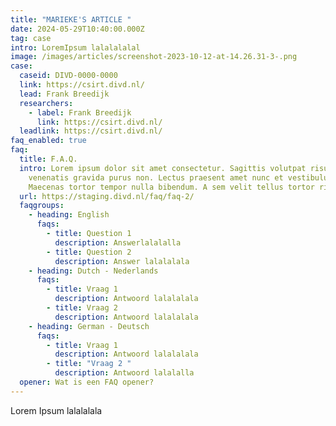 ```yaml
---
title: "MARIEKE'S ARTICLE "
date: 2024-05-29T10:40:00.000Z
tag: case
intro: LoremIpsum lalalalalal
image: /images/articles/screenshot-2023-10-12-at-14.26.31-3-.png
case:
  caseid: DIVD-0000-0000
  link: https://csirt.divd.nl/
  lead: Frank Breedijk
  researchers:
    - label: Frank Breedijk
      link: https://csirt.divd.nl/
  leadlink: https://csirt.divd.nl/
faq_enabled: true
faq:
  title: F.A.Q.
  intro: Lorem ipsum dolor sit amet consectetur. Sagittis volutpat risus euismod
    venenatis gravida purus non. Lectus praesent amet nunc et vestibulum.
    Maecenas tortor tempor nulla bibendum. A sem velit tellus tortor risus.
  url: https://staging.divd.nl/faq/faq-2/
  faqgroups:
    - heading: English
      faqs:
        - title: Question 1
          description: Answerlalalalla
        - title: Question 2
          description: Answer lalalalala
    - heading: Dutch - Nederlands
      faqs:
        - title: Vraag 1
          description: Antwoord lalalalala
        - title: Vraag 2
          description: Antwoord lalalalala
    - heading: German - Deutsch
      faqs:
        - title: Vraag 1
          description: Antwoord lalalalala
        - title: "Vraag 2 "
          description: Antwoord lalalalla
  opener: Wat is een FAQ opener?
---
```

Lorem Ipsum lalalalala
